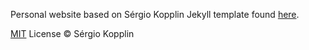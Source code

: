 Personal website based on Sérgio Kopplin Jekyll template found [here](https://github.com/sergiokopplin/indigo).

[MIT](http://kopplin.mit-license.org/) License © Sérgio Kopplin
